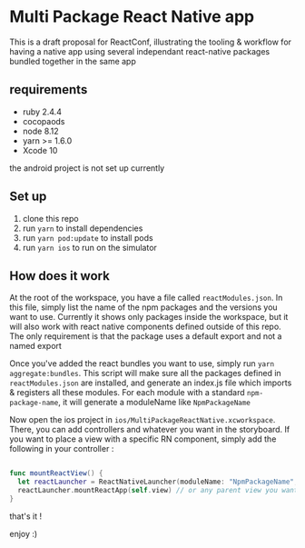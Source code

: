 # Multi Package React Native app

This is a draft proposal for ReactConf, illustrating the tooling & workflow for having a native app using several independant react-native packages bundled together in the same app

## requirements

- ruby 2.4.4
- cocopaods
- node 8.12
- yarn >= 1.6.0
- Xcode 10

the android project is not set up currently

## Set up

1. clone this repo
2. run `yarn` to install dependencies
3. run `yarn pod:update` to install pods
4. run `yarn ios` to run on the simulator

## How does it work

At the root of the workspace, you have a file called `reactModules.json`. In this file, simply list the name of the npm packages and the versions you want to use. Currently it shows only packages inside the workspace, but it will also work with react native components defined outside of this repo. The only requirement is that the package uses a default export and not a named export

Once you've added the react bundles you want to use, simply run `yarn aggregate:bundles`.
This script will make sure all the packages defined in `reactModules.json` are installed, and generate an index.js file which imports & registers all these modules. For each module with a standard `npm-package-name`, it will generate a moduleName like `NpmPackageName`

Now open the ios project in `ios/MultiPackageReactNative.xcworkspace`. There, you can add controllers and whatever you want in the storyboard. If you want to place a view with a specific RN component, simply add the following in your controller :

```swift

func mountReactView() {
  let reactLauncher = ReactNativeLauncher(moduleName: "NpmPackageName", initialProperties: ["foo": "bar"])
  reactLauncher.mountReactApp(self.view) // or any parent view you want to use
}

```

that's it !

enjoy :)

